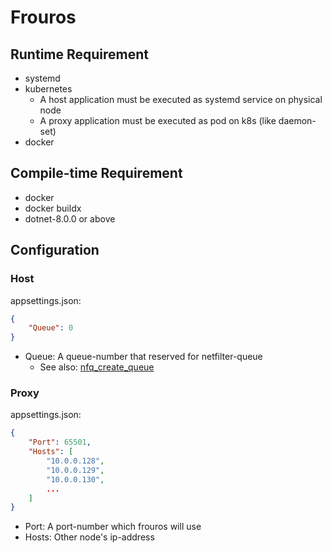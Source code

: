 # Frouros

## Runtime Requirement

- systemd
- kubernetes
  - A host application must be executed as systemd service on physical node
  - A proxy application must be executed as pod on k8s (like daemon-set)
- docker

## Compile-time Requirement

- docker
- docker buildx
- dotnet-8.0.0 or above

## Configuration

### Host

appsettings.json:

```json
{
    "Queue": 0
}
```

- Queue: A queue-number that reserved for netfilter-queue
    - See also: [nfq_create_queue](https://manpages.debian.org/testing/libnetfilter-queue-doc/nfq_create_queue.3.en.html)

### Proxy

appsettings.json:

```json
{
    "Port": 65501,
    "Hosts": [
        "10.0.0.128",
        "10.0.0.129",
        "10.0.0.130",
        ...
    ]
}
```

- Port: A port-number which frouros will use
- Hosts: Other node's ip-address
